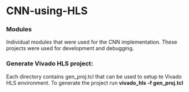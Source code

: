 # CNN-using-HLS

### Modules ###
  Individual modules that were used for the CNN implementation. These projects were used for development and debugging.

### Generate Vivado HLS project: ###
Each directory contains gen_proj.tcl that can be used to setup te Vivado HLS environment. To generate the project run **vivado_hls -f gen_proj.tcl**
